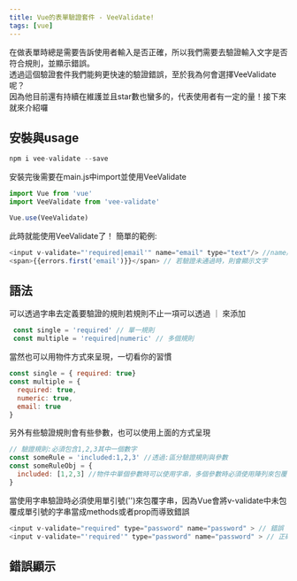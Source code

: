 ```yaml
---
title: Vue的表單驗證套件 - VeeValidate!
tags: [vue]  
---
```


在做表單時總是需要告訴使用者輸入是否正確，所以我們需要去驗證輸入文字是否符合規則，並顯示錯誤。  
透過這個驗證套件我們能夠更快速的驗證錯誤，至於我為何會選擇VeeValidate呢？  
因為他目前還有持續在維護並且star數也蠻多的，代表使用者有一定的量！接下來就來介紹囉  

## 安裝與usage
```js
npm i vee-validate --save
```

安裝完後需要在main.js中import並使用VeeValidate  

```js
import Vue from 'vue'
import VeeValidate from 'vee-validate'

Vue.use(VeeValidate)
```
此時就能使用VeeValidate了！
簡單的範例:
```js
<input v-validate="'required|email'" name="email" type="text"/> //name屬性是需要告訴套件哪個輸入框驗證錯誤; v-validate裡面則是條件
<span>{{errors.first('email')}}</span> // 若驗證未通過時，則會顯示文字
```

## 語法
可以透過字串去定義要驗證的規則若規則不止一項可以透過 ｜ 來添加
```js
 const single = 'required' // 單一規則
 const multiple = 'required|numeric' // 多個規則
```
當然也可以用物件方式來呈現，一切看你的習慣
```js
const single = { required: true}
const multiple = {
  required: true,
  numeric: true,
  email: true
}
```
另外有些驗證規則會有些參數，也可以使用上面的方式呈現
```js
// 驗證規則:必須包含1,2,3其中一個數字
const someRule = 'included:1,2,3' //透過:區分驗證規則與參數
const someRuleObj = {
  included: [1,2,3] //物件中單個參數時可以使用字串，多個參數時必須使用陣列來包覆參數
}
```
當使用字串驗證時必須使用單引號('')來包覆字串，因為Vue會將v-validate中未包覆成單引號的字串當成methods或者prop而導致錯誤  

```js
<input v-validate="required" type="password" name="password" > // 錯誤
<input v-validate="'required'" type="password" name="password" > // 正確
```

## 錯誤顯示